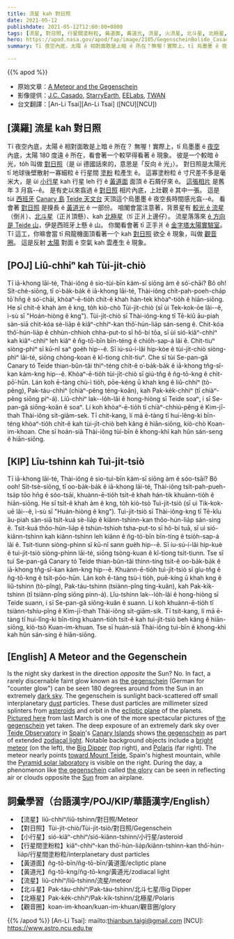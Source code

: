 ```yaml
---
title: 流星 kah 對日照
date: 2021-05-12
publishdate: 2021-05-12T12:00:00+0800
tags: [流星, 對日照, 行星間塗粉粒, 黃道面, 黃道光, 流星, 火流星, 北斗星, 北極星, 觀音圈]
hero: https://apod.nasa.gov/apod/fap/image/2105/GegenscheinBolide_Casado_1080_annotated.jpg
summary: Tī 夜空內底，太陽 ê 相對面敢是上暗 ê 所在？無喔！實際上，tī 烏墨墨 ê 夜空內底，太陽 180 度遠 ê 所在，看會著一个較罕得看著 ê 現象。

---
```


{{% apod %}}

- 原始文章：[A Meteor and the Gegenschein](https://apod.nasa.gov/apod/ap210512.html)
- 影像提供：[J.C. Casado](http://twanight.org/profile/juan-carlos-casado/), [StarryEarth](https://www.flickr.com/photos/starryearth/albums/), [EELabs](https://www.eelabs.eu/), [TWAN](https://twanight.org/about/)
- 台文翻譯：[An-Li Tsai][An-Li Tsai] ([NCU][NCU])

## [漢羅] 流星 kah 對日照
Tī 夜空內底，太陽 ê 相對面敢是上暗 ê 所在？
無喔！實際上，tī 烏墨墨 ê [夜空][dark sky] 內底，太陽 180 度遠 ê 所在，看會著一个較罕得看著 ê 現象。
彼是一个較暗 ê 光，to̍h 叫做 [對日照][the gegenschein]（是 ùi 德國話來的，意思是「反向 ê 光」）。
對日照是太陽光 tī 地球後壁散射一寡細粒 ê 行星間 [塗粉][dust] 粒產生 ê。
這寡塗粉粒 ê 寸尺差不多是毫米大，是 ùi [小行星][asteroids] kah 行星 leh 行 ê [黃道面][ecliptic plane] 面頂 ê 石屑仔來 ê。
[這張相片][Pictured here] 是舊年 3 月翕--ê。
是有史以來翕過 ê [對日照][the gegenschein] 相片內底，上壯觀 ê 其中一張。
這是 tùi [西班牙][Spain] [Canary 島][Canary Islands] [Teide 天文台][Teide Observatory] 天頂這个烏墨墨 ê 夜空長時間感光翕--ê。
看會著 [對日照][the gegenschein] 是搝長 ê [黃道光][zodiacal light t]  ê 一部份。
咱閣會當注意著，背景星有 [較光 ê 流星][bright meteor]（倒爿）、[北斗星][Big Dipper]（正爿頂懸）、kah [北極星][Polaris]（tī 正爿上邊仔）。
流星落落來 [ê 方向是 Teide 山][toward Mount Teide]，伊是西班牙上懸 ê 山。
你閣看會著 tī 正手爿 ê [金字塔太陽實驗室][Pyramid solar laboratory]。
Tī 這工，你嘛會當 tī 飛龍機面頂看著一个 kah [對日照][the gegenschein] 欲仝 ê 現象，叫做 [觀音圈][the glory]。
這是反射 [太陽][Sun] 對面 ê 空氣 kah 雲產生 ê 現象。



## [POJ] Liû-chhiⁿ kah Tùi-ji̍t-chiò
Tī iā-khong lāi-té, Thài-iông ê sio-tùi-bīn kám-sī siōng àm ê só͘-chāi?
Bô o͘h! Si̍t-chè-siōng, tī o͘-ba̍k-ba̍k ê iā-khong lāi-té, Thài-iông chi̍t-pah-poeh-cha̍p tō͘ hn̄g ê só͘-chāi, khòaⁿ-ē-tio̍h chi̍t-ê khah hán-tek khòaⁿ-tio̍h ê hiān-siōng.
He sī chi̍t-ê khah àm ê kng, to̍h kiò-chò Tùi-ji̍t-chiò (sī ùi Tek-kok-ōe lâi--ê, ì-sù sī "Hoán-hiòng ê kng").
Tùi-ji̍t-chiò sī Thài-iông-kng tī Tē-kiû āu-piah sàn-siā chi̍t-kóa sè-lia̍p ê kiâⁿ-chhiⁿ-kan thô͘-hún-lia̍p sán-seng ê.
Chit-kóa thô͘-hún-lia̍p ê chhùn-chhioh chha-put-to sī hô-bí tōa, sī ùi sió-kiâⁿ-chhiⁿ kah kiâⁿ-chhiⁿ leh kiâⁿ ê n̂g-tō-bīn bīn-téng ê chio̍h-sap-á lâi ê.
Chit-tiuⁿ siòng-phìⁿ sī kū-nî saⁿ goe̍h hip--ê.
Sī iú-sú-í-lâi hip-kòe ê tùi-ji̍t-chiò siòng-phìⁿ lāi-té, siōng chòng-koan ê kî-tiong chi̍t-tiuⁿ.
Che sī tùi Se-pan-gâ Canary tó Teide thian-bûn-tâi thiⁿ-téng chi̍t-ê o͘-ba̍k-ba̍k ê iā-khong tn̂g-sî-kan kám-kng hip--ê.
Khòaⁿ-ē-tio̍h tùi-ji̍t-chiò sī giú-tn̂g ê n̂g-tō-kng ê chi̍t-pō͘-hūn.
Lán koh ē-tàng chù-ì tio̍h, pōe-kéng ū khah kng ê liû-chhiⁿ (tò-pêng), Pak-táu-chhiⁿ (chiàⁿ-pêng téng-koân), kah Pak-ke̍k-chhiⁿ (tī chiàⁿ-pêng siōng piⁿ-á).
Liû-chhiⁿ lak--lo̍h-lâi ê hong-hiòng sī Teide soaⁿ, i sī Se-pan-gâ siōng-koân ê soaⁿ.
Lí koh khòaⁿ-ē-tio̍h tī chiàⁿ-chhiú-pêng ê Kim-jī-thah Thài-iông si̍t-giām-sek.
Tī chit-kang, lí mā ē-tàng tī hui-lêng-ki bīn-téng khòaⁿ-tio̍h chi̍t-ê kah tùi-ji̍t-chiò beh kâng ê hiān-siōng, kiò-chò Koan-im-khoan.
Che sī hoán-siā Thài-iông tùi-bīn ê khong-khì kah hûn sán-seng ê hiān-siōng.


## [KIP] Lîu-tshinn kah Tuì-ji̍t-tsiò
Tī iā-khong lāi-té, Thài-iông ê sio-tuì-bīn kám-sī siōng àm ê sóo-tsāi?
Bô ooh! Si̍t-tsè-siōng, tī oo-ba̍k-ba̍k ê iā-khong lāi-té, Thài-iông tsi̍t-pah-pueh-tsa̍p tōo hn̄g ê sóo-tsāi, khuànn-ē-tio̍h tsi̍t-ê khah hán-tik khuànn-tio̍h ê hiān-siōng.
He sī tsi̍t-ê khah àm ê kng, to̍h kiò-tsò Tuì-ji̍t-tsiò (sī uì Tik-kok-uē lâi--ê, ì-sù sī "Huán-hiòng ê kng").
Tuì-ji̍t-tsiò sī Thài-iông-kng tī Tē-kîu āu-piah sàn-siā tsi̍t-kuá sè-lia̍p ê kiânn-tshinn-kan thôo-hún-lia̍p sán-sing ê.
Tsit-kuá thôo-hún-lia̍p ê tshùn-tshioh tsha-put-to sī hô-bí tuā, sī uì sió-kiânn-tshinn kah kiânn-tshinn leh kiânn ê n̂g-tō-bīn bīn-tíng ê tsio̍h-sap-á lâi ê.
Tsit-tiunn siòng-phìnn sī kū-nî sann gue̍h hip--ê.
Sī íu-sú-í-lâi hip-kuè ê tuì-ji̍t-tsiò siòng-phìnn lāi-té, siōng tsòng-kuan ê kî-tiong tsi̍t-tiunn.
Tse sī tuì Se-pan-gâ Canary tó Teide thian-bûn-tâi thinn-tíng tsi̍t-ê oo-ba̍k-ba̍k ê iā-khong tn̂g-sî-kan kám-kng hip--ê.
Khuànn-ē-tio̍h tuì-ji̍t-tsiò sī gíu-tn̂g ê n̂g-tō-kng ê tsi̍t-pōo-hūn.
Lán koh ē-tàng tsù-ì tio̍h, puē-kíng ū khah kng ê liû-tshinn (tò-pîng), Pak-táu-tshinn (tsiànn-pîng tíng-kuân), kah Pak-ki̍k-tshinn (tī tsiànn-pîng siōng pinn-á).
Lîu-tshinn lak--lo̍h-lâi ê hong-hiòng sī Teide suann, i sī Se-pan-gâ siōng-kuân ê suann.
Lí koh khuànn-ē-tio̍h tī tsiànn-tshíu-pîng ê Kim-jī-thah Thài-iông si̍t-giām-sik.
Tī tsit-kang, lí mā ē-tàng tī hui-lîng-ki bīn-tíng khuànn-tio̍h tsi̍t-ê kah tuì-ji̍t-tsiò beh kâng ê hiān-siōng, kiò-tsò Kuan-im-khuan.
Tse sī huán-siā Thài-iông tuì-bīn ê khong-khì kah hûn sán-sing ê hiān-siōng.

## [English] A Meteor and the Gegenschein

Is the night sky darkest in the direction *opposite* the Sun? No. In fact, a rarely discernable faint glow known as [the gegenschein][the gegenschein] (German for "counter glow") can be seen 180 degrees around from the Sun in an extremely [dark sky][dark sky]. The gegenschein is sunlight back-scattered off small interplanetary [dust][dust] particles. These dust particles are millimeter sized splinters from [asteroids][asteroids] and orbit in the [ecliptic plane][ecliptic plane] of the planets. [Pictured here][Pictured here] from last March is one of the more spectacular pictures of [the gegenschein][the gegenschein] yet taken. The deep exposure of an extremely dark sky over [Teide Observatory][Teide Observatory] in [Spain][Spain]'s [Canary Islands][Canary Islands] shows [the gegenschein][the gegenschein] as part of extended [zodiacal light][zodiacal light]. Notable background objects include a [bright meteor][bright meteor] (on the left), the [Big Dipper][Big Dipper] (top right), and [Polaris][Polaris] (far right). The meteor nearly points [toward Mount Teide][toward Mount Teide], Spain's highest mountain, while the [Pyramid solar laboratory][Pyramid solar laboratory] is visible on the right. During the day, a phenomenon like [the gegenschein][the gegenschein] called [the glory][the glory] can be seen in reflecting air or clouds opposite the [Sun][Sun] from an airplane.

## 詞彙學習（台語漢字/POJ/KIP/華語漢字/English）

- 【流星】liû-chhiⁿ/liû-tshinn/對日照/Meteor
- 【對日照】Tùi-ji̍t-chiò/Tùi-ji̍t-tsiò/對日照/Gegenschein
- 【小行星】sió-kiâⁿ-chhiⁿ/sió-kiânn-tshinn/小行星/asteroid
- 【行星間塗粉粒】kiâⁿ-chhiⁿ-kan thô͘-hún-lia̍p/kiânn-tshinn-kan thô͘-hún-lia̍p/行星間塗粉粒/interplanetary dust particles
- 【黃道面】n̂g-tō-bīn/n̂g-tō-bīn/黃道面/ecliptic plane
- 【黃道光】n̂g-tō-kng/n̂g-tō-kng/黃道光/zodiacal light
- 【流星】liû-chhiⁿ/liû-tshinn/流星/meteor
- 【北斗星】Pak-táu-chhiⁿ/Pak-táu-tshinn/北斗七星/Big Dipper
- 【北極星】Pak-ke̍k-chhiⁿ/Pak-ki̍k-tshinn/北極星/Polaris
- 【觀音圈】koan-im-khoan/kuan-im-khuan/觀音圈/glory


{{% /apod %}}
[An-Li Tsai]: mailto:thianbun.taigi@gmail.com
[NCU]: https://www.astro.ncu.edu.tw

[copyright]: https://apod.nasa.gov/apod/fap/lib/about_apod.html#srapply

[the gegenschein]:http://en.wikipedia.org/wiki/Gegenschein
[dark sky]:https://www.darksky.org/
[dust]:https://apod.nasa.gov/apod/ap010813.html
[asteroids]:https://apod.nasa.gov/apod/ap980712.html
[ecliptic plane]:https://apod.nasa.gov/apod/ap151126.html
[Pictured here]:https://www.instagram.com/p/COfkiYNpzdP/
[the gegenschein]:http://www.as.wvu.edu/~jel/skywatch/skw9810h.html
[Teide Observatory]:https://en.wikipedia.org/wiki/Teide_Observatory
[Spain]:https://en.wikipedia.org/wiki/Spain
[Canary Islands]:https://en.wikipedia.org/wiki/Canary_Islands
[the gegenschein]:http://io9.com/5662511/gegenschein-the-glowing-circle-in-the-sky
[zodiacal light t]:https://apod.tw/daily/20210311/
[zodiacal light]:https://apod.nasa.gov/apod/ap210311.html
[bright meteor]:https://solarsystem.nasa.gov/asteroids-comets-and-meteors/meteors-and-meteorites/overview/
[Big Dipper]:https://www.adlerplanetarium.org/blog/discover-big-dipper/
[Polaris]:https://starchild.gsfc.nasa.gov/docs/StarChild/questions/question64.html
[toward Mount Teide]:https://youtu.be/Vx0jimhalAU
[Pyramid solar laboratory]:https://3dwarehouse.sketchup.com/model/a25ba51c87e33afc465ebc912c8fdaee/Laboratorio-Solar
[the gegenschein]:https://ui.adsabs.harvard.edu/abs/1997MNRAS.288.1022J/abstract
[the glory]:https://apod.nasa.gov/apod/ap161222.html
[Sun]:https://solarsystem.nasa.gov/solar-system/sun/overview/
